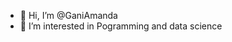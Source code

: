 - 👋 Hi, I’m @GaniAmanda
- 👀 I’m interested in Pogramming and data science


<!---
GaniAmanda/GaniAmanda is a ✨ special ✨ repository because its `README.md` (this file) appears on your GitHub profile.
You can click the Preview link to take a look at your changes.
--->
